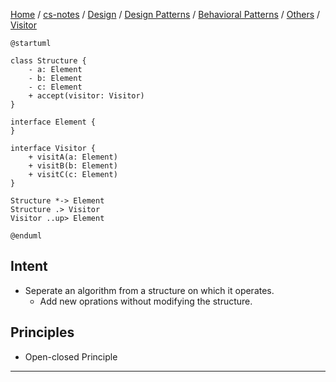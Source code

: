 [Home](https://mengxianbin.github.io) /
[cs-notes](https://mengxianbin.github.io/cs-notes/content) /
[Design](https://mengxianbin.github.io/cs-notes/content/Design) /
[Design Patterns](https://mengxianbin.github.io/cs-notes/content/Design/Design%20Patterns) /
[Behavioral Patterns](https://mengxianbin.github.io/cs-notes/content/Design/Design%20Patterns/Behavioral%20Patterns) /
[Others](https://mengxianbin.github.io/cs-notes/content/Design/Design%20Patterns/Behavioral%20Patterns/Others) /
[Visitor](https://mengxianbin.github.io/cs-notes/content/Design/Design%20Patterns/Behavioral%20Patterns/Others/Visitor)

```puml
@startuml

class Structure {
    - a: Element
    - b: Element
    - c: Element
    + accept(visitor: Visitor)
}

interface Element {
}

interface Visitor {
    + visitA(a: Element)
    + visitB(b: Element)
    + visitC(c: Element)
}

Structure *-> Element
Structure .> Visitor
Visitor ..up> Element

@enduml
```

## Intent

* Seperate an algorithm from a structure on which it operates.
    * Add new oprations without modifying the structure.

## Principles

* Open-closed Principle

---
